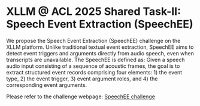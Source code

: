 # XLLM @ ACL 2025 Shared Task-II: Speech Event Extraction (SpeechEE)

We propose the Speech Event Extraction (SpeechEE) challenge on the XLLM platform. Unlike traditional textual event extraction, SpeechEE aims to detect event triggers and arguments directly from audio speech, even when transcripts are unavailable. The SpeechEE is defined as: Given a speech audio input consisting of a sequence of acoustic frames, the goal is to extract structured event records comprising four elements: 1) the event type, 2) the event trigger, 3) event argument roles, and 4) the corresponding event arguments.
                        
Please refer to the challenge webpage: [SpeechEE challenge](https://xllms.github.io/SpeechEE/)
